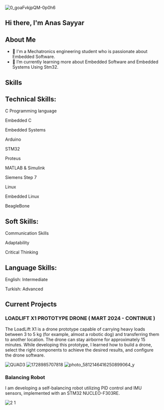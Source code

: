 ![0_goaFvkjpQM-0p0h6](https://github.com/user-attachments/assets/72d09585-e385-4275-beb8-30aa12abdabb)

## Hi there, I'm Anas Sayyar 


## About Me

- 🔭 I'm a Mechatronics engineering student who is passionate about Embedded Software.
- 🌱 I’m currently learning more about Embedded Software and Embedded Systems Using Stm32.



## Skills
## Technical Skills:

C Programming language

Embedded C

Embedded Systems

Arduino

STM32

Proteus

MATLAB & Simulink

Siemens Step 7

Linux

Embedded Linux

BeagleBone


## Soft Skills:

Communication Skills

Adaptability

Critical Thinking


## Language Skills:

English: Intermediate

Turkish: Advanced


## Current Projects

### LOADLIFT X1 PROTOTYPE DRONE ( MART 2024 - CONTINUE )
The LoadLift X1 is a drone prototype capable of carrying heavy loads between 3 to 5 kg (for example, almost a robotic dog) and transferring them to another location. The drone can stay airborne for approximately 15 minutes. While developing this prototype, I learned how to build a drone, select the right components to achieve the desired results, and configure the drone software.

![QUAD3](https://github.com/user-attachments/assets/7a01808c-2394-4cca-933b-387b4c0681a9)
![1728985707818](https://github.com/user-attachments/assets/d5719dbd-b0eb-409b-90c6-088294d13fb2)
![photo_5812146416250899064_y](https://github.com/user-attachments/assets/b0d42cf7-4356-4d21-b696-01455357071d)


### Balancing Robot
I am developing a self-balancing robot utilizing PID control and IMU sensors, implemented with an STM32 NUCLEO-F303RE.

![2 1](https://github.com/user-attachments/assets/9057f0ac-6722-454b-8875-ed0c6b30cd2d)




